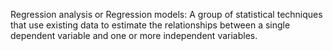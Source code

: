 Regression analysis or Regression models: A group of statistical techniques that use existing data to estimate the relationships between
a single dependent variable and one or more independent variables.







